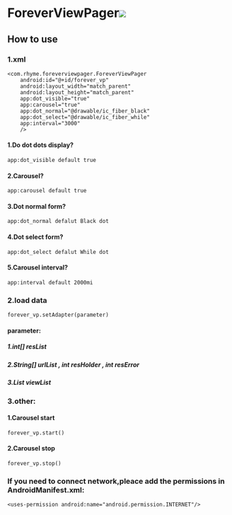 # ForeverViewPager[![](https://jitpack.io/v/rhylme/ForeverViewPager.svg)](https://jitpack.io/#rhylme/ForeverViewPager)
## How to use
### 1.xml
    <com.rhyme.foreverviewpager.ForeverViewPager
        android:id="@+id/forever_vp"
        android:layout_width="match_parent"
        android:layout_height="match_parent"
        app:dot_visible="true"
        app:carousel="true"
        app:dot_normal="@drawable/ic_fiber_black"
        app:dot_select="@drawable/ic_fiber_while"
        app:interval="3000"
        />
#### 1.Do dot dots display? 
    app:dot_visible default true
#### 2.Carousel?
    app:carousel default true
#### 3.Dot normal form?
    app:dot_normal defalut Black dot
#### 4.Dot select form?
    app:dot_select defalut While dot
#### 5.Carousel interval?
    app:interval default 2000mi
 
 ### 2.load data
    forever_vp.setAdapter(parameter)
#### parameter:
##### 1.int[] resList
##### 2.String[] urlList , int resHolder , int resError
##### 3.List<View> viewList
  
 ### 3.other:
#### 1.Carousel start
    forever_vp.start()
#### 2.Carousel stop
    forever_vp.stop()
 
### If you need to connect network,pleace add the permissions in AndroidManifest.xml:
    <uses-permission android:name="android.permission.INTERNET"/>
